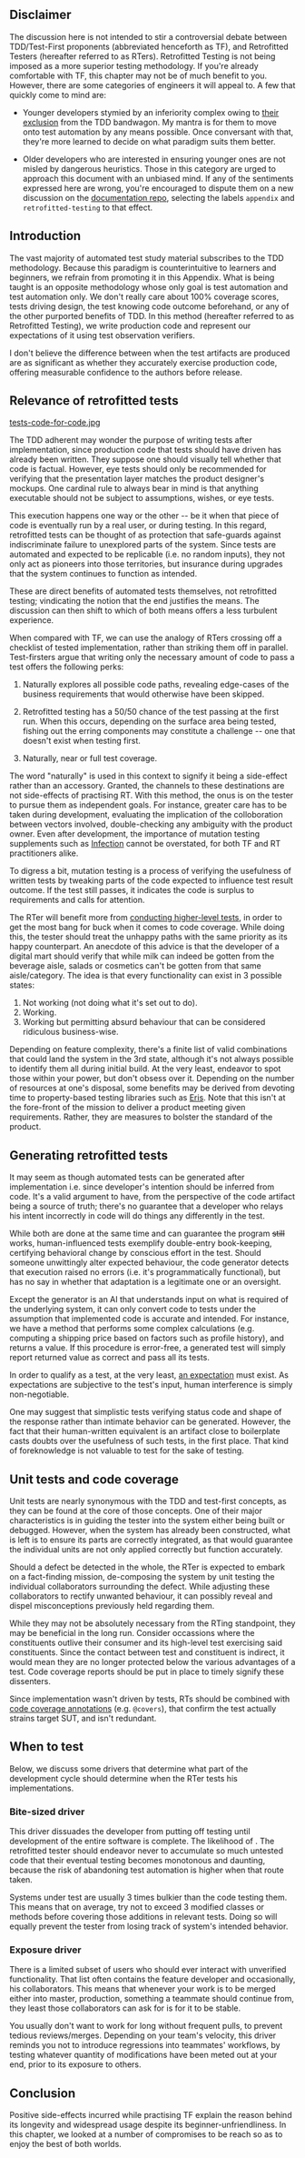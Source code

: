 ## Disclaimer

The discussion here is not intended to stir a controversial debate between TDD/Test-First proponents (abbreviated henceforth as TF), and Retrofitted Testers (hereafter referred to as RTers). Retrofitted Testing is not being imposed as a more superior testing methodology. If you're already comfortable with TF, this chapter may not be of much benefit to you. However, there are some categories of engineers it will appeal to. A few that quickly come to mind are:

- Younger developers stymied by an inferiority complex owing to [their exclusion](/docs/v1/appendix/Transition-from-visual-to-automated-testing#Actual-reasons-tests-are-not-automated) from the TDD bandwagon. My mantra is for them to move onto test automation by any means possible. Once conversant with that, they're more learned to decide on what paradigm suits them better.

- Older developers who are interested in ensuring younger ones are not misled by dangerous heuristics. Those in this category are urged to approach this document with an unbiased mind. If any of the sentiments expressed here are wrong, you're encouraged to dispute them on a new discussion on the [documentation repo](https://github.com/nmeri17/suphle-docs/discussions/new?category=ideas), selecting the labels `appendix` and `retrofitted-testing` to that effect.

## Introduction

The vast majority of automated test study material subscribes to the TDD methodology. Because this paradigm is counterintuitive to learners and beginners, we refrain from promoting it in this Appendix. What is being taught is an opposite methodology whose only goal is test automation and test automation only. We don't really care about 100% coverage scores, tests driving design, the test knowing code outcome beforehand, or any of the other purported benefits of TDD. In this method (hereafter referred to as Retrofitted Testing), we write production code and represent our expectations of it using test observation verifiers.

I don't believe the difference between when the test artifacts are produced are as significant as whether they accurately exercise production code, offering measurable confidence to the authors before release.

## Relevance of retrofitted tests

[tests-code-for-code.jpg](/tests-code-for-code.jpg)

The TDD adherent may wonder the purpose of writing tests after implementation, since production code that tests should have driven has already been written. They suppose one should visually tell whether that code is factual. However, eye tests should only be recommended for verifying that the presentation layer matches the product designer's mockups. One cardinal rule to always bear in mind is that anything executable should not be subject to assumptions, wishes, or eye tests.

This execution happens one way or the other -- be it when that piece of code is eventually run by a real user, or during testing. In this regard, retrofitted tests can be thought of as protection that safe-guards against indiscriminate failure to unexplored parts of the system. Since tests are automated and expected to be replicable (i.e. no random inputs), they not only act as pioneers into those territories, but insurance during upgrades that the system continues to function as intended.

These are direct benefits of automated tests themselves, not retrofitted testing; vindicating the notion that the end justifies the means. The discussion can then shift to which of both means offers a less turbulent experience.

When compared with TF, we can use the analogy of RTers crossing off a checklist of tested implementation, rather than striking them off in parallel. Test-firsters argue that writing only the necessary amount of code to pass a test offers the following perks:

1. Naturally explores all possible code paths, revealing edge-cases of the business requirements that would otherwise have been skipped.

1. Retrofitted testing has a 50/50 chance of the test passing at the first run. When this occurs, depending on the surface area being tested, fishing out the erring components may constitute a challenge -- one that doesn't exist when testing first.

1. Naturally, near or full test coverage.

The word "naturally" is used in this context to signify it being a side-effect rather than an accessory. Granted, the channels to these destinations are not side-effects of practising RT. With this method, the onus is on the tester to pursue them as independent goals. For instance, greater care has to be taken during development, evaluating the implication of the colloboration between vectors involved, double-checking any ambiguity with the product owner. Even after development, the importance of mutation testing supplements such as [Infection](https://infection.github.io) cannot be overstated, for both TF and RT practitioners alike.

To digress a bit, mutation testing is a process of verifying the usefulness of written tests by tweaking parts of the code expected to influence test result outcome. If the test still passes, it indicates the code is surplus to requirements and calls for attention.

The RTer will benefit more from [conducting higher-level tests](#Unit-tests-and-code-coverage), in order to get the most bang for buck when it comes to code coverage. While doing this, the tester should treat the unhappy paths with the same priority as its happy counterpart. An anecdote of this advice is that the developer of a digital mart should verify that while milk can indeed be gotten from the beverage aisle, salads or cosmetics can't be gotten from that same aisle/category. The idea is that every functionality can exist in 3 possible states:

1. Not working (not doing what it's set out to do).
1. Working.
1. Working but permitting absurd behaviour that can be considered ridiculous business-wise.

Depending on feature complexity, there's a finite list of valid combinations that could land the system in the 3rd state, although it's not always possible to identify them all during initial build. At the very least, endeavor to spot those within your power, but don't obsess over it. Depending on the number of resources at one's disposal, some benefits may be derived from devoting time to property-based testing libraries such as [Eris](https://github.com/giorgiosironi/eris). Note that this isn't at the fore-front of the mission to deliver a product meeting given requirements. Rather, they are measures to bolster the standard of the product.

## Generating retrofitted tests

It may seem as though automated tests can be generated after implementation i.e. since developer's intention should be inferred from code. It's a valid argument to have, from the perspective of the code artifact being a source of truth; there's no guarantee that a developer who relays his intent incorrectly in code will do things any differently in the test.

While both are done at the same time and can guarantee the program ~~still~~ works, human-influenced tests exemplify double-entry book-keeping, certifying behavioral change by conscious effort in the test. Should someone unwittingly alter expected behaviour, the code generator detects that execution raised no errors (i.e. it's programmatically functional), but has no say in whether that adaptation is a legitimate one or an oversight.

Except the generator is an AI that understands input on what is required of the underlying system, it can only convert code to tests under the assumption that implemented code is accurate and intended. For instance, we have a method that performs some complex calculations (e.g. computing a shipping price based on factors such as profile history), and returns a value. If this procedure is error-free, a generated test will simply report returned value as correct and pass all its tests.

In order to qualify as a test, at the very least, [an expectation](/docs/v1/Building-blocks-of-the-testing-chain#The-effect) must exist. As expectations are subjective to the test's input, human interference is simply non-negotiable.

One may suggest that simplistic tests verifying status code and shape of the response rather than intimate behavior can be generated. However, the fact that their human-written equivalent is an artifact close to boilerplate casts doubts over the usefulness of such tests, in the first place. That kind of foreknowledge is not valuable to test for the sake of testing.

## Unit tests and code coverage

Unit tests are nearly synonymous with the TDD and test-first concepts, as they can be found at the core of those concepts. One of their major characteristics is in guiding the tester into the system either being built or debugged. However, when the system has already been constructed, what is left is to ensure its parts are correctly integrated, as that would guarantee the individual units are not only applied correctly but function accurately.

Should a defect be detected in the whole, the RTer is expected to embark on a fact-finding mission, de-composing the system by unit testing the individual collaborators surrounding the defect. While adjusting these collaborators to rectify unwanted behaviour, it can possibly reveal and dispel misconceptions previously held regarding them.

While they may not be absolutely necessary from the RTing standpoint, they may be beneficial in the long run. Consider occassions where the constituents outlive their consumer and its high-level test exercising said constituents. Since the contact between test and constituent is indirect, it would mean they are no longer protected below the various advantages of a test. Code coverage reports should be put in place to timely signify these dissenters.

Since implementation wasn't driven by tests, RTs should be combined with [code coverage annotations](https://phpunit.de/manual/3.7/en/appendixes.annotations.html#appendixes.annotations.covers) (e.g. `@covers`), that confirm the test actually strains target SUT, and isn't redundant.

## When to test

Below, we discuss some drivers that determine what part of the development cycle should determine when the RTer tests his implementations.

### Bite-sized driver

This driver dissuades the developer from putting off testing until development of the entire software is complete. The likelihood of . The retrofitted tester should endeavor never to accumulate so much untested code that their eventual testing becomes monotonous and daunting, because the risk of abandoning test automation is higher when that route taken.

Systems under test are usually 3 times bulkier than the code testing them. This means that on average, try not to exceed 3 modified classes or methods before covering those additions in relevant tests. Doing so will equally prevent the tester from losing track of system's intended behavior.

### Exposure driver

There is a limited subset of users who should ever interact with unverified functionality. That list often contains the feature developer and occasionally, his collaborators. This means that whenever your work is to be merged either into master, production, something a teammate should continue from, they least those collaborators can ask for is for it to be stable.

You usually don't want to work for long without frequent pulls, to prevent tedious reviews/merges. Depending on your team's velocity, this driver reminds you not to introduce regressions into teammates' workflows, by testing whatever quantity of modifications have been meted out at your end, prior to its exposure to others.

## Conclusion

Positive side-effects incurred while practising TF explain the reason behind its longevity and widespread usage despite its beginner-unfriendliness. In this chapter, we looked at a number of compromises to be reach so as to enjoy the best of both worlds.